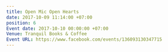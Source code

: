 ```yaml
---
title: Open Mic Open Hearts
date: 2017-10-09 11:14:00 +07:00
position: 6
Event date: 2017-10-10 00:00:00 +07:00
Venue: Tranquil Books & Coffee
Event URL: https://www.facebook.com/events/136093130347715
---
```


